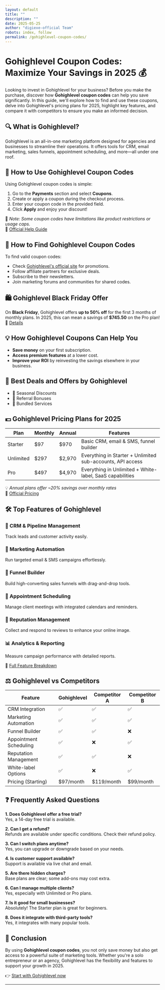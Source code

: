 ```yaml
---
layout: default
title: ""
description: ""
date: 2025-05-25
author: "digiexe-official Team"
robots: index, follow
permalink: /gohighlevel-coupon-codes/
---
```



# Gohighlevel Coupon Codes: Maximize Your Savings in 2025 💰

Looking to invest in Gohighlevel for your business? Before you make the purchase, discover how **Gohighlevel coupon codes** can help you save significantly. 
In this guide, we'll explore how to find and use these coupons, delve into Gohighlevel's pricing plans for 2025, highlight key features, and compare it with competitors to ensure you make an informed decision.

## 🔍 What is Gohighlevel?

Gohighlevel is an all-in-one marketing platform designed for agencies and businesses to streamline their operations. It offers tools for CRM, email marketing, sales funnels, appointment scheduling, and more—all under one roof.

## 🧾 How to Use Gohighlevel Coupon Codes

Using Gohighlevel coupon codes is simple:

1. Go to the **Payments** section and select **Coupons**.
2. Create or apply a coupon during the checkout process.
3. Enter your coupon code in the provided field.
4. Click **Apply** and enjoy your discount!

📌 *Note: Some coupon codes have limitations like product restrictions or usage caps.*  
🔗 [Official Help Guide](https://help.gohighlevel.com/support/solutions/articles/48001224172-how-to-create-coupons-for-products)

## 🔎 How to Find Gohighlevel Coupon Codes

To find valid coupon codes:

- Check [Gohighlevel's official site](https://crowdmob.com/recommends/gohighlevel/) for promotions.
- Follow affiliate partners for exclusive deals.
- Subscribe to their newsletters.
- Join marketing forums and communities for shared codes.

## 🛍️ Gohighlevel Black Friday Offer

On **Black Friday**, Gohighlevel offers **up to 50% off** for the first 3 months of monthly plans. In 2025, this can mean a savings of **$745.50** on the Pro plan!  
🔗 [Details](https://supplygem.com/highlevel-black-friday-deals/)

## 💡 How Gohighlevel Coupons Can Help You

- **Save money** on your first subscription.
- **Access premium features** at a lower cost.
- **Improve your ROI** by reinvesting the savings elsewhere in your business.

## 🎯 Best Deals and Offers by Gohighlevel

- 🎄 Seasonal Discounts  
- 👥 Referral Bonuses  
- 🧳 Bundled Services  

## 💵 Gohighlevel Pricing Plans for 2025

| Plan         | Monthly | Annual  | Features                                                                    |
|--------------|---------|---------|-----------------------------------------------------------------------------|
| Starter      | $97     | $970    | Basic CRM, email & SMS, funnel builder                                     |
| Unlimited    | $297    | $2,970  | Everything in Starter + Unlimited sub-accounts, API access                 |
| Pro          | $497    | $4,970  | Everything in Unlimited + White-label, SaaS capabilities                   |

💡 *Annual plans offer ~20% savings over monthly rates*  
🔗 [Official Pricing](https://stewartgauld.com/how-much-does-gohighlevel-cost-2025-update/)

## 🛠️ Top Features of Gohighlevel

### 📇 CRM & Pipeline Management
Track leads and customer activity easily.

### 📢 Marketing Automation
Run targeted email & SMS campaigns effortlessly.

### 🧰 Funnel Builder
Build high-converting sales funnels with drag-and-drop tools.

### 📅 Appointment Scheduling
Manage client meetings with integrated calendars and reminders.

### 🌟 Reputation Management
Collect and respond to reviews to enhance your online image.

### 📊 Analytics & Reporting
Measure campaign performance with detailed reports.

🔗 [Full Feature Breakdown](https://howtohighlevel.com/how-gohighlevel-transforms-your-business-an-in-depth-look-at-its-features-and-benefits)

## ⚖️ Gohighlevel vs Competitors

| Feature               | Gohighlevel | Competitor A | Competitor B |
|-----------------------|-------------|--------------|--------------|
| CRM Integration       | ✅          | ✅           | ✅           |
| Marketing Automation  | ✅          | ✅           | ✅           |
| Funnel Builder        | ✅          | ✅           | ❌           |
| Appointment Scheduling| ✅          | ❌           | ✅           |
| Reputation Management | ✅          | ✅           | ❌           |
| White-label Options   | ✅          | ❌           | ✅           |
| Pricing (Starting)    | $97/month   | $119/month   | $99/month    |

## ❓ Frequently Asked Questions

**1. Does Gohighlevel offer a free trial?**  
Yes, a 14-day free trial is available.

**2. Can I get a refund?**  
Refunds are available under specific conditions. Check their refund policy.

**3. Can I switch plans anytime?**  
Yes, you can upgrade or downgrade based on your needs.

**4. Is customer support available?**  
Support is available via live chat and email.

**5. Are there hidden charges?**  
Base plans are clear; some add-ons may cost extra.

**6. Can I manage multiple clients?**  
Yes, especially with Unlimited or Pro plans.

**7. Is it good for small businesses?**  
Absolutely! The Starter plan is great for beginners.

**8. Does it integrate with third-party tools?**  
Yes, it integrates with many popular tools.

## 📝 Conclusion

By using **Gohighlevel coupon codes**, you not only save money but also get access to a powerful suite of marketing tools. Whether you're a solo entrepreneur or an agency, Gohighlevel has the flexibility and features to support your growth in 2025.

👉 [Start with Gohighlevel now](https://crowdmob.com/recommends/gohighlevel/)

---

